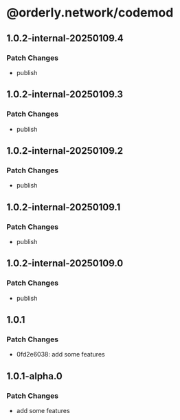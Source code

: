 # @orderly.network/codemod

## 1.0.2-internal-20250109.4

### Patch Changes

- publish

## 1.0.2-internal-20250109.3

### Patch Changes

- publish

## 1.0.2-internal-20250109.2

### Patch Changes

- publish

## 1.0.2-internal-20250109.1

### Patch Changes

- publish

## 1.0.2-internal-20250109.0

### Patch Changes

- publish

## 1.0.1

### Patch Changes

- 0fd2e6038: add some features

## 1.0.1-alpha.0

### Patch Changes

- add some features
